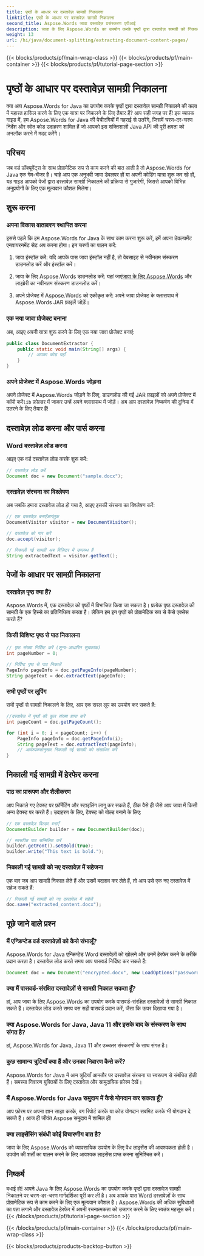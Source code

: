 ```yaml
---
title: पृष्ठों के आधार पर दस्तावेज़ सामग्री निकालना
linktitle: पृष्ठों के आधार पर दस्तावेज़ सामग्री निकालना
second_title: Aspose.Words जावा दस्तावेज़ प्रसंस्करण एपीआई
description: जावा के लिए Aspose.Words का उपयोग करके पृष्ठों द्वारा दस्तावेज़ सामग्री को निकालना सीखें। स्रोत कोड के साथ यह चरण-दर-चरण मार्गदर्शिका आपको कुछ ही समय में विशेषज्ञ बना देगी।
weight: 13
url: /hi/java/document-splitting/extracting-document-content-pages/
---
```


{{< blocks/products/pf/main-wrap-class >}}
{{< blocks/products/pf/main-container >}}
{{< blocks/products/pf/tutorial-page-section >}}

# पृष्ठों के आधार पर दस्तावेज़ सामग्री निकालना


क्या आप Aspose.Words for Java का उपयोग करके पृष्ठों द्वारा दस्तावेज़ सामग्री निकालने की कला में महारत हासिल करने के लिए एक यात्रा पर निकलने के लिए तैयार हैं? आप सही जगह पर हैं! इस व्यापक गाइड में, हम Aspose.Words for Java की पेचीदगियों में गहराई से उतरेंगे, जिसमें चरण-दर-चरण निर्देश और स्रोत कोड उदाहरण शामिल हैं जो आपको इस शक्तिशाली Java API की पूरी क्षमता को अनलॉक करने में मदद करेंगे।

## परिचय

जब वर्ड डॉक्यूमेंट्स के साथ प्रोग्रामेटिक रूप से काम करने की बात आती है तो Aspose.Words for Java एक गेम-चेंजर है। चाहे आप एक अनुभवी जावा डेवलपर हों या अपनी कोडिंग यात्रा शुरू कर रहे हों, यह गाइड आपको पेजों द्वारा दस्तावेज़ सामग्री निकालने की प्रक्रिया से गुजारेगी, जिससे आपको विभिन्न अनुप्रयोगों के लिए एक मूल्यवान कौशल मिलेगा।

## शुरू करना

### अपना विकास वातावरण स्थापित करना

इससे पहले कि हम Aspose.Words for Java के साथ काम करना शुरू करें, हमें अपना डेवलपमेंट एनवायरनमेंट सेट अप करना होगा। इन चरणों का पालन करें:

1. जावा इंस्टॉल करें: यदि आपके पास जावा इंस्टॉल नहीं है, तो वेबसाइट से नवीनतम संस्करण डाउनलोड करें और इंस्टॉल करें।

2.  जावा के लिए Aspose.Words डाउनलोड करें: यहां जाएं[जावा के लिए Aspose.Words](https://releases.aspose.com/words/java/) और लाइब्रेरी का नवीनतम संस्करण डाउनलोड करें।

3. अपने प्रोजेक्ट में Aspose.Words को एकीकृत करें: अपने जावा प्रोजेक्ट के क्लासपाथ में Aspose.Words JAR फ़ाइलें जोड़ें।

### एक नया जावा प्रोजेक्ट बनाना

अब, आइए अपनी यात्रा शुरू करने के लिए एक नया जावा प्रोजेक्ट बनाएं:

```java
public class DocumentExtractor {
    public static void main(String[] args) {
        // आपका कोड यहाँ
    }
}
```

### अपने प्रोजेक्ट में Aspose.Words जोड़ना

अपने प्रोजेक्ट में Aspose.Words जोड़ने के लिए, डाउनलोड की गई JAR फ़ाइलों को अपने प्रोजेक्ट में कॉपी करें`lib` फ़ोल्डर में जाकर उन्हें अपने क्लासपाथ में जोड़ें। अब आप दस्तावेज़ निष्कर्षण की दुनिया में उतरने के लिए तैयार हैं!

## दस्तावेज़ लोड करना और पार्स करना

### Word दस्तावेज़ लोड करना

आइए एक वर्ड दस्तावेज़ लोड करके शुरू करें:

```java
// दस्तावेज़ लोड करें
Document doc = new Document("sample.docx");
```

### दस्तावेज़ संरचना का विश्लेषण

अब जबकि हमारा दस्तावेज़ लोड हो गया है, आइए इसकी संरचना का विश्लेषण करें:

```java
// एक दस्तावेज़ बनाएँआगंतुक
DocumentVisitor visitor = new DocumentVisitor();

// दस्तावेज़ को पार करें
doc.accept(visitor);

// निकाली गई सामग्री अब विज़िटर में उपलब्ध है
String extractedText = visitor.getText();
```

## पेजों के आधार पर सामग्री निकालना

### दस्तावेज़ पृष्ठ क्या हैं?

Aspose.Words में, एक दस्तावेज़ को पृष्ठों में विभाजित किया जा सकता है। प्रत्येक पृष्ठ दस्तावेज़ की सामग्री के एक हिस्से का प्रतिनिधित्व करता है। लेकिन हम इन पृष्ठों को प्रोग्रामेटिक रूप से कैसे एक्सेस करते हैं?

### किसी विशिष्ट पृष्ठ से पाठ निकालना

```java
// पृष्ठ संख्या निर्दिष्ट करें (शून्य-आधारित सूचकांक)
int pageNumber = 0;

// निर्दिष्ट पृष्ठ से पाठ निकालें
PageInfo pageInfo = doc.getPageInfo(pageNumber);
String pageText = doc.extractText(pageInfo);
```

### सभी पृष्ठों पर लूपिंग

सभी पृष्ठों से सामग्री निकालने के लिए, आप एक सरल लूप का उपयोग कर सकते हैं:

```java
//दस्तावेज़ में पृष्ठों की कुल संख्या प्राप्त करें
int pageCount = doc.getPageCount();

for (int i = 0; i < pageCount; i++) {
    PageInfo pageInfo = doc.getPageInfo(i);
    String pageText = doc.extractText(pageInfo);
    // आवश्यकतानुसार निकाली गई सामग्री को संसाधित करें
}
```

## निकाली गई सामग्री में हेरफेर करना

### पाठ का प्रारूपण और शैलीकरण

आप निकाले गए टेक्स्ट पर फ़ॉर्मेटिंग और स्टाइलिंग लागू कर सकते हैं, ठीक वैसे ही जैसे आप जावा में किसी अन्य टेक्स्ट पर करते हैं। उदाहरण के लिए, टेक्स्ट को बोल्ड बनाने के लिए:

```java
// एक दस्तावेज़ बिल्डर बनाएँ
DocumentBuilder builder = new DocumentBuilder(doc);

// स्वरूपित पाठ सम्मिलित करें
builder.getFont().setBold(true);
builder.write("This text is bold.");
```

### निकाली गई सामग्री को नए दस्तावेज़ में सहेजना

एक बार जब आप सामग्री निकाल लेते हैं और उसमें बदलाव कर लेते हैं, तो आप उसे एक नए दस्तावेज़ में सहेज सकते हैं:

```java
// निकाली गई सामग्री को नए दस्तावेज़ में सहेजें
doc.save("extracted_content.docx");
```

## पूछे जाने वाले प्रश्न

### मैं एन्क्रिप्टेड वर्ड दस्तावेज़ों को कैसे संभालूँ?

Aspose.Words for Java एन्क्रिप्टेड Word दस्तावेज़ों को खोलने और उनमें हेरफेर करने के तरीके प्रदान करता है। दस्तावेज़ लोड करते समय आप पासवर्ड निर्दिष्ट कर सकते हैं:

```java
Document doc = new Document("encrypted.docx", new LoadOptions("password"));
```

### क्या मैं पासवर्ड-संरक्षित दस्तावेज़ों से सामग्री निकाल सकता हूँ?

हां, आप जावा के लिए Aspose.Words का उपयोग करके पासवर्ड-संरक्षित दस्तावेज़ों से सामग्री निकाल सकते हैं। दस्तावेज़ लोड करते समय बस सही पासवर्ड प्रदान करें, जैसा कि ऊपर दिखाया गया है।

### क्या Aspose.Words for Java, Java 11 और इसके बाद के संस्करण के साथ संगत है?

हां, Aspose.Words for Java, Java 11 और उच्चतर संस्करणों के साथ संगत है।

### कुछ सामान्य त्रुटियाँ क्या हैं और उनका निवारण कैसे करें?

Aspose.Words for Java में आम त्रुटियाँ आमतौर पर दस्तावेज़ संरचना या स्वरूपण से संबंधित होती हैं। समस्या निवारण युक्तियों के लिए दस्तावेज़ और सामुदायिक फ़ोरम देखें।

### मैं Aspose.Words for Java समुदाय में कैसे योगदान कर सकता हूँ?

आप फ़ोरम पर अपना ज्ञान साझा करके, बग रिपोर्ट करके या कोड योगदान सबमिट करके भी योगदान दे सकते हैं। आज ही जीवंत Aspose समुदाय में शामिल हों!

### क्या लाइसेंसिंग संबंधी कोई विचारणीय बात है?

जावा के लिए Aspose.Words को व्यावसायिक उपयोग के लिए वैध लाइसेंस की आवश्यकता होती है। उपयोग की शर्तों का पालन करने के लिए आवश्यक लाइसेंस प्राप्त करना सुनिश्चित करें।

## निष्कर्ष

बधाई हो! आपने Java के लिए Aspose.Words का उपयोग करके पृष्ठों द्वारा दस्तावेज़ सामग्री निकालने पर चरण-दर-चरण मार्गदर्शिका पूरी कर ली है। अब आपके पास Word दस्तावेज़ों के साथ प्रोग्रामेटिक रूप से काम करने के लिए एक मूल्यवान कौशल है। Aspose.Words की अधिक सुविधाओं का पता लगाने और दस्तावेज़ हेरफेर में अपनी रचनात्मकता को उजागर करने के लिए स्वतंत्र महसूस करें।
{{< /blocks/products/pf/tutorial-page-section >}}

{{< /blocks/products/pf/main-container >}}
{{< /blocks/products/pf/main-wrap-class >}}

{{< blocks/products/products-backtop-button >}}
